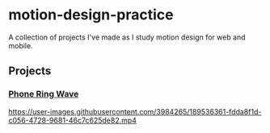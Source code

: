 # motion-design-practice
A collection of projects I've made as I study motion design for web and mobile.

## Projects
### [Phone Ring Wave](./rn-phone-ring-wave/)
https://user-images.githubusercontent.com/3984265/189536361-fdda8f1d-c056-4728-9681-46c7c625de82.mp4
